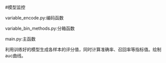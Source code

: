 #模型监控

variable_encode.py:编码函数

variable_bin_methods.py:分箱函数

main.py:主函数

利用训练好的模型生成各样本的评分值，同时计算准确率、召回率等指标值。绘制auc曲线。
